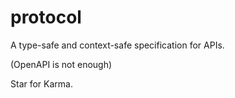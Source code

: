 # protocol
A type-safe and context-safe specification for APIs. 

(OpenAPI is not enough)

Star for Karma.
